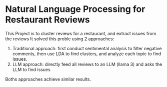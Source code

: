 # Natural Language Processing for Restaurant Reviews
This Project is to cluster reviews for a restaurant, and extract issues from the reviews
It solved this proble using 2 approaches:
1. Traditional approach: first conduct sentimental analysis to filter negative comments, then use LDA to find clusters, and analyze each topic to find issues.
2. LLM approach: directly feed all reviews to an LLM (llama 3) and asks the LLM to find issues

Boths approaches achieve similar results. 
